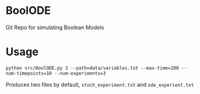 # BoolODE
Git Repo for simulating Boolean Models

# Usage
`python src/BoolODE.py 3 --path=data/variables.txt --max-time=200 --num-timepoints=10 --num-experiments=3`

Produces two files by default, `stoch_experiment.txt` and `ode_experient.txt`
